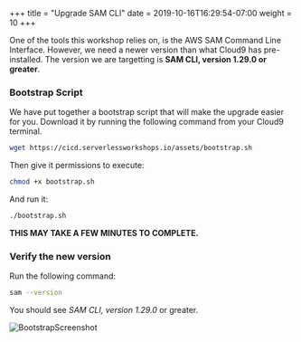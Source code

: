 +++
title = "Upgrade SAM CLI"
date = 2019-10-16T16:29:54-07:00
weight = 10
+++

One of the tools this workshop relies on, is the AWS SAM Command Line Interface. However, we need a newer version than what Cloud9 has pre-installed. The version we are targetting is **SAM CLI, version 1.29.0 or greater**.

### Bootstrap Script

We have put together a bootstrap script that will make the upgrade easier for you. Download it by running the following command from your Cloud9 terminal. 

```bash
wget https://cicd.serverlessworkshops.io/assets/bootstrap.sh
```

Then give it permissions to execute: 

```bash
chmod +x bootstrap.sh
```

And run it: 

```bash
./bootstrap.sh
```

**THIS MAY TAKE A FEW MINUTES TO COMPLETE.**

### Verify the new version

Run the following command: 

```bash
sam --version
```

You should see *SAM CLI, version 1.29.0* or greater.

![BootstrapScreenshot](/images/csharp/setup/cloud9_ide_bootstrap.png)